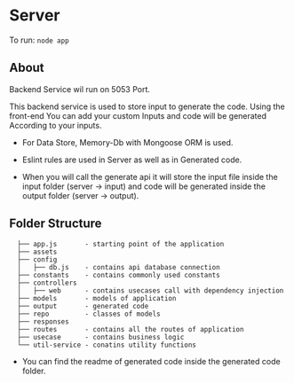 # Server

To run: ```node app```

## About

Backend Service wil run on 5053 Port.

This backend service is used to store input to generate the code. Using the front-end You can add your custom Inputs and code will be generated According to your inputs.

- For Data Store, Memory-Db with Mongoose ORM is used.

- Eslint rules are used in Server as well as in Generated code.

- When you will call the generate api it will store the input file inside the input folder (server -> input) and code will be generated inside the output folder (server -> output).

## Folder Structure

```
  ├── app.js       - starting point of the application
  ├── assets
  ├── config
  │   ├── db.js    - contains api database connection
  ├── constants    - contains commonly used constants 
  ├── controllers               
  │   ├── web      - contains usecases call with dependency injection
  ├── models       - models of application
  ├── output       - generated code
  ├── repo         - classes of models
  ├── responses 
  ├── routes       - contains all the routes of application
  ├── usecase      - contains business logic
  └── util-service - conatins utility functions     
  ```

  - You can find the readme of generated code inside the generated code folder.
